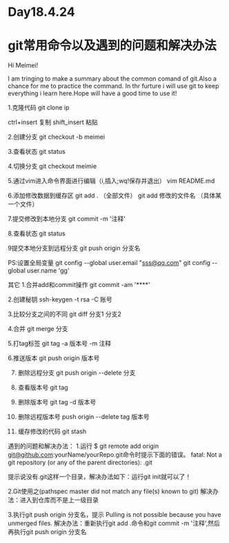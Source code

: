 # Day18.4.24
git常用命令以及遇到的问题和解决办法
=======
Hi Meimei!

I am tringing to make a summary about the common comand of git.Also a chance for me to practice the command.
In thr furture i will use git to keep everything i learn here.Hope will have a good time to use it! 
>>>>>>>
1.克隆代码
git clone ip

ctrl+insert 复制
shift_insert 粘贴


2.创建分支
git checkout -b meimei

3.查看状态
git status

4.切换分支
git checkout meimie

5.通过vim进入命令界面进行编辑（i,插入;wq!保存并退出）
vim README.md

6.添加修改数据到缓存区
git add .               （全部文件）
git add 修改的文件名  （具体某一个文件）

7.提交修改到本地分支
git commit -m '注释'

8.查看状态
git status

9提交本地分支到远程分支
git push origin 分支名

PS:设置全局变量
git config --global user.email "sss@qq.com"
git config --global user.name 'gg'



其它
1.合并add和commit操作
git commit -am '****'

2.创建秘钥
ssh-keygen -t rsa -C 账号

3.比较分支之间的不同
git diff 分支1 分支2

4.合并
git merge 分支

5.打tag标签
git tag -a 版本号 -m 注释

6.推送版本
git push origin 版本号

7. 删除远程分支
git push origin --delete 分支

8. 查看版本号
 git tag 

9. 删除版本号
 git tag -d 版本号


10. 删除远程版本号
 push origin --delete tag 版本号

11. 缓存修改的代码
 git stash

遇到的问题和解决办法：
1.运行 $ git remote add origin git@github.com:yourName/yourRepo.git命令时提示下面的错误。
fatal: Not a git repository (or any of the parent directories): .git

提示说没有.git这样一个目录，解决办法如下：运行git init就可以了！

2.Git使用之(pathspec master did not match any file(s) known to git)
解决办法：进入到仓库而不是上一级目录

3.执行git push origin 分支名，提示 Pulling is not possible because you have unmerged files.
解决办法：重新执行git add .命令和git commit -m '注释',然后再执行git push origin 分支名
